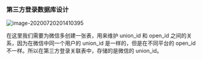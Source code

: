 ### 第三方登录数据库设计

![image-20200720201410395](/Users/mac/atom.hu/self/code/atom-blog/.vuepress/public/image-20200720201410395.png)

在这里我们需要为微信多创建一张表，用来维护 union_id 和 open_id 之间的关系，因为在微信中同一个用户的 union_id 是一样的，但是在不同平台的 open_id 不一样。所以在第三方登录关联表中，存储的是微信的 union_id。